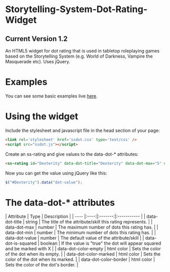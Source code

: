 Storytelling-System-Dot-Rating-Widget
=====================================

## Current Version 1.2

An HTML5 widget for dot rating that is used in tabletop roleplaying games based on the Storytelling System (e.g. World of Darkness, Vampire the Masquerade etc). Uses jQuery.

Examples
========

You can see some basic examples live [here](https://dl.dropboxusercontent.com/u/62860879/Storytelling%20System%20-%20HTML5%20Dot%20Component/example.html).

Using the widget
======================

Include the stylesheet and javascript file in the head section of your page:

```html
<link rel='stylesheet' href='ssdot.css' type='text/css' />
<script src="ssdot.js"></script>
```

Create an ss-rating and give values to the data-dot-* attributes:

```html
<ss-rating id="Dexterity" data-dot-title="Dexterity" data-dot-max="5" data-dot-min="1" data-dot-value="3"></ss-rating>
```

Now you can get the value using jQuery like this:

```js
$("#Dexterity").data("dot-value");
```

The data-dot-* attributes
======================

| Attribute | Type |	Description |
| ---- |:----:|:-------:|:----------- |
| data-dot-title | string | The title of the attribute/skill this rating represents. |
| data-dot-max | number | The maximum number of dots this rating has. |
| data-dot-min | number | The minimum number of dots this rating has. |
| data-dot-value | number | The default value of the attribute/skill |
| data-dot-is-squared | boolean | If the value is "true" the dot will appear squared and be marked with X |
| data-dot-color-empty | html color | Sets the color of the dot when its empty. |
| data-dot-color-marked | html color | Sets the color of the dot when its marked. |
| data-dot-color-border | html color | Sets the color of the dot's border. |
